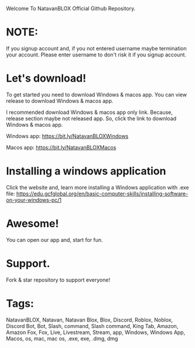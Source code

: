 Welcome To NatavanBLOX Official Github Repository. 


# NOTE: 

If you signup account and, if you not entered username maybe termination your account. Please enter username to don't risk it if you signup account.


# Let's download! 

To get started you need to download Windows & macos app. You can view release to download Windows & macos app. 

I recommended download Windows & macos app only link. Because, release section maybe not released app. So, click the link to download Windows & macos app. 

Windows app: 
https://bit.ly/NatavanBLOXWindows

Macos app:
https://bit.ly/NatavanBLOXMacos


# Installing a windows application 

Click the website and, learn more installing a Windows application with .exe file: https://edu.gcfglobal.org/en/basic-computer-skills/installing-software-on-your-windows-pc/1 




# Awesome! 

You can open our app and, start for fun. 



# Support.

Fork & star repository to support everyone!



# Tags: 

NatavanBLOX, Natavan, Natavan Blox, Blox, Discord, Roblox, Noblox, Discord Bot, Bot, Slash, command, Slash command, King Tab, Amazon, Amazon Fox, Fox, Live, Livestream, Stream, app, Windows, Windows App, Macos, os, mac, mac os, .exe, exe, .dmg, dmg
